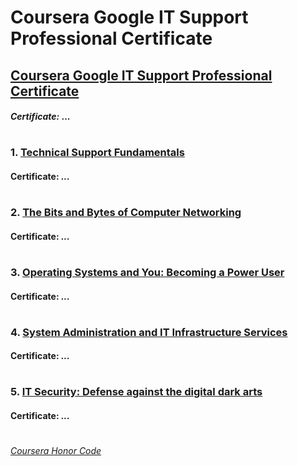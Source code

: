 
# Coursera Google IT Support Professional Certificate


## [Coursera Google IT Support Professional Certificate](https://www.coursera.org/professional-certificates/google-it-support)
####    *Certificate:* ...
#

### 1. [Technical Support Fundamentals](https://www.coursera.org/learn/technical-support-fundamentals?specialization=google-it-support)

####    **Certificate:** _..._
#
### 2. [The Bits and Bytes of Computer Networking](https://www.coursera.org/learn/computer-networking?specialization=google-it-support)

####    **Certificate:** _..._
#   
### 3. [Operating Systems and You: Becoming a Power User](https://www.coursera.org/learn/os-power-user?specialization=google-it-support)

####    **Certificate:** _..._
#   
### 4. [System Administration and IT Infrastructure Services](https://www.coursera.org/learn/system-administration-it-infrastructure-services?specialization=google-it-support)

####    **Certificate:** _..._
#
### 5. [IT Security: Defense against the digital dark arts](https://www.coursera.org/learn/it-security?specialization=google-it-support)

####    **Certificate:** _..._
#


[*Coursera Honor Code*](https://www.coursera.support/s/article/209818863-Coursera-Honor-Code?language=en_US)
